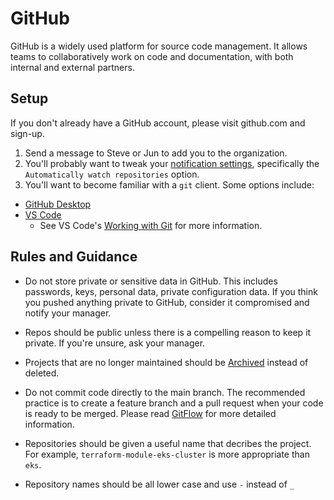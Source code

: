 # GitHub
GitHub is a widely used platform for source code management. It allows teams to collaboratively work on code and documentation, with both internal and external partners.

## Setup

If you don't already have a GitHub account, please visit github.com and sign-up. 

1. Send a message to Steve or Jun to add you to the organization.
2. You'll probably want to tweak your [notification settings](https://github.com/settings/notifications), specifically the `Automatically watch repositories` option.  
3. You'll want to become familiar with a `git` client.  Some options include:

* [GitHub Desktop](https://desktop.github.com/)
* [VS Code](https://code.microsoft.com) 
  * See VS Code's [Working with Git](https://code.visualstudio.com/docs/editor/versioncontrol) for more information.



## Rules and Guidance

* Do not store private or sensitive data in GitHub. This includes passwords, keys, personal data, private configuration data.  If you think you pushed anything private to GitHub,
consider it compromised and notify your manager.

* Repos should be public unless there is a compelling reason to keep it private.  If you're unsure, ask your manager.

* Projects that are no longer maintained should be [Archived](https://docs.github.com/en/free-pro-team@latest/github/creating-cloning-and-archiving-repositories/archiving-repositories) instead of deleted. 

* Do not commit code directly to the main branch. The recommended practice is to create a feature branch and a pull request when your code is ready to be merged.  Please read [GitFlow](https://guides.github.com/introduction/flow/) for more detailed information.

* Repositories should be given a useful name that decribes the project. For example, `terraform-module-eks-cluster` is more appropriate than `eks`.  

* Repository names should be all lower case and use `-` instead of `_`


